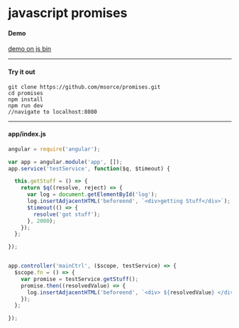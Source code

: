 # javascript promises

#### Demo


<a  href="https://jsbin.com/dolamupeki/edit?html,js,output">demo on js bin</a>

---
#### Try it out
  ```
  git clone https://github.com/msorce/promises.git
  cd promises
  npm install
  npm run dev  
  //navigate to localhost:8080
  ```
  
---
#### app/index.js
```javascript
angular = require('angular');

var app = angular.module('app', []);
app.service('testService', function($q, $timeout) {

  this.getStuff = () => {
    return $q((resolve, reject) => {
      var log = document.getElementById('log');
      log.insertAdjacentHTML('beforeend', `<div>getting Stuff</div>`);
      $timeout(() => {
        resolve('got stuff');
      }, 2000);
    });
  };

});


app.controller('mainCtrl', ($scope, testService) => {
  $scope.fn = () => {
    var promise = testService.getStuff();
    promise.then((resolvedValue) => {
      log.insertAdjacentHTML('beforeend', `<div> ${resolvedValue} </div>`);
    });
  };

});
```
